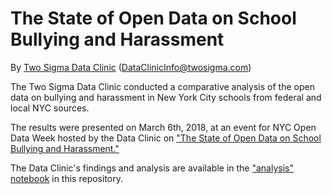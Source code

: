 # The State of Open Data on School Bullying and Harassment

By [Two Sigma Data Clinic](https://www.twosigma.com/about/data-clinic/#home) (DataClinicInfo@twosigma.com)

The Two Sigma Data Clinic conducted a comparative analysis of the open data on bullying and harassment in New York City schools from federal and local NYC sources. 

The results were presented on March 6th, 2018, at an event for NYC Open Data Week hosted by the Data Clinic on ["The State of Open Data on School Bullying and Harassment."](https://www.twosigma.com/insights/article/data-clinic-what-we-learned-from-open-data-on-bullying-and-harassment-in-nyc-schools)

The Data Clinic's findings and analysis are available in the ["analysis" notebook](https://github.com/tsdataclinic/open-data-week/blob/master/analysis.ipynb) in this repository.